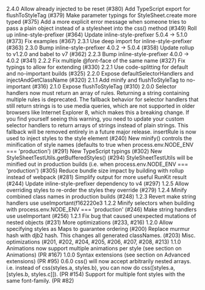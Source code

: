 2.4.0
Allow already injected to be reset (#380)
Add TypeScript export for flushToStyleTag (#379)
Make parameter typings for StyleSheet.create more typed (#375)
Add a more explicit error message when someone tries to pass a plain object instead of a stylesheet into the css() method (#349)
Roll up inline-style-prefixer (#364)
Update inline-style-prefixer 5.0.4 → 5.1.0 (#373)
Fix examples (#367)
2.3.1
Use deep import for inline-style-prefixer (#363)
2.3.0
Bump inline-style-prefixer 4.0.2 -> 5.0.4 (#358)
Update rollup to v1.2.0 and babel to v7 (#362)
2.2.3
Bump inline-style-prefixer 4.0.0 -> 4.0.2 (#341)
2.2.2
Fix multiple @font-face of the same name (#327)
Fix typings to allow for extending (#330)
2.2.1
Use code-splitting for default and no-important builds (#325)
2.2.0
Expose defaultSelectorHandlers and injectAndGetClassName (#320)
2.1.1
Add minify and flushToStyleTag to no-important (#316)
2.1.0
Expose flushToStyleTag (#310)
2.0.0
Selector handlers now must return an array of rules. Returning a string containing multiple rules is deprecated. The fallback behavior for selector handlers that still return strings is to use media queries, which are not supported in older browsers like Internet Explorer 8, which makes this a breaking change. If you find yourself seeing this warning, you need to update your custom selector handlers to return arrays of strings instead of plain strings. This fallback will be removed entirely in a future major release.
insertRule is now used to inject styles to the style element (#240)
New minify() controls the minification of style names (defaults to true when process.env.NODE_ENV === 'production') (#291)
New TypeScript typings (#302)
New StyleSheetTestUtils.getBufferedStyles() (#294)
StyleSheetTestUtils will be minified out in production builds (i.e. when process.env.NODE_ENV === 'production') (#305)
Reduce bundle size impact by building with rollup instead of webpack (#281)
Simplify output for more useful RunKit result (#244)
Update inline-style-prefixer dependency to v4 (#297)
1.2.5
Allow overriding styles to re-order the styles they override (#279)
1.2.4
Minify combined class names in production builds (#248)
1.2.3
Revert make string handlers use useImportant(f162220e3
1.2.2
Minify selectors when building with process.env.NODE_ENV === 'production' (#246)
Make string handlers use useImportant (#256)
1.2.1
Fix bug that caused unexpected mutations of nested objects (#231)
More optimizations (#233, #216)
1.2.0
Allow specifying styles as Maps to guarantee ordering (#200)
Replace murmur hash with djb2 hash. This changes all generated classNames. (#203)
Misc. optimizations (#201, #202, #204, #205, #206, #207, #208, #213)
1.1.0
Animations now support multiple animations per style (see section on Animations) (PR #167)
1.0.0
Syntax extensions (see section on Advanced extensions) (PR #95)
0.6.0
css() will now accept arbitrarily nested arrays. i.e. instead of css(styles.a, styles.b), you can now do css([styles.a, [styles.b, styles.c]]). (PR #154)
Support for multiple font styles with the same font-family. (PR #82)

